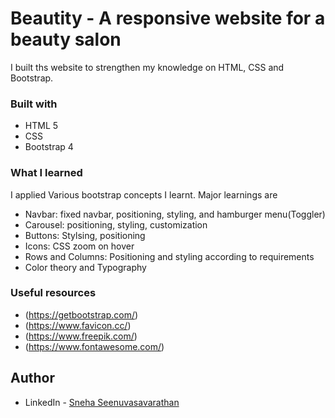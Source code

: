 # Beautity - A responsive website for a beauty salon

I built ths website to strengthen my knowledge on HTML, CSS and Bootstrap.

### Built with

- HTML 5
- CSS
- Bootstrap 4


### What I learned

I applied Various bootstrap concepts I learnt. Major learnings are

- Navbar: fixed navbar, positioning, styling, and hamburger menu(Toggler)
- Carousel: positioning, styling, customization
- Buttons: Stylsing, positioning
- Icons: CSS zoom on hover
- Rows and Columns: Positioning and styling according to requirements
- Color theory and Typography



### Useful resources

- (https://getbootstrap.com/)
- (https://www.favicon.cc/)
- (https://www.freepik.com/)
- (https://www.fontawesome.com/)



## Author

- LinkedIn - [Sneha Seenuvasavarathan](https://linkedin.com/svsneha)


